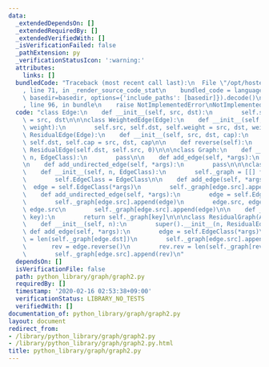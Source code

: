 ```yaml
---
data:
  _extendedDependsOn: []
  _extendedRequiredBy: []
  _extendedVerifiedWith: []
  _isVerificationFailed: false
  _pathExtension: py
  _verificationStatusIcon: ':warning:'
  attributes:
    links: []
  bundledCode: "Traceback (most recent call last):\n  File \"/opt/hostedtoolcache/Python/3.9.1/x64/lib/python3.9/site-packages/onlinejudge_verify/documentation/build.py\"\
    , line 71, in _render_source_code_stat\n    bundled_code = language.bundle(stat.path,\
    \ basedir=basedir, options={'include_paths': [basedir]}).decode()\n  File \"/opt/hostedtoolcache/Python/3.9.1/x64/lib/python3.9/site-packages/onlinejudge_verify/languages/python.py\"\
    , line 96, in bundle\n    raise NotImplementedError\nNotImplementedError\n"
  code: "class Edge:\n    def __init__(self, src, dst):\n        self.src, self.dst\
    \ = src, dst\n\n\nclass WeightedEdge(Edge):\n    def __init__(self, src, dst,\
    \ weight):\n        self.src, self.dst, self.weight = src, dst, weight\n\n\nclass\
    \ ResidualEdge(Edge):\n    def __init__(self, src, dst, cap):\n        self.src,\
    \ self.dst, self.cap = src, dst, cap\n\n    def reverse(self):\n        return\
    \ ResidualEdge(self.dst, self.src, 0)\n\n\nclass Graph:\n    def __init__(self,\
    \ n, EdgeClass):\n        pass\n\n    def add_edge(self, *args):\n        pass\n\
    \n    def add_undirected_edge(self, *args):\n        pass\n\n\nclass AdjacencyList(Graph):\n\
    \    def __init__(self, n, EdgeClass):\n        self._graph = [[] for _ in range(n)]\n\
    \        self.EdgeClass = EdgeClass\n\n    def add_edge(self, *args):\n      \
    \  edge = self.EdgeClass(*args)\n        self._graph[edge.src].append(edge)\n\n\
    \    def add_undirected_edge(self, *args):\n        edge = self.EdgeClass(*args)\n\
    \        self._graph[edge.src].append(edge)\n        edge.src, edge.dst = edge.dst,\
    \ edge.src\n        self._graph[edge.src].append(edge)\n\n    def __getitem__(self,\
    \ key):\n        return self._graph[key]\n\n\nclass ResidualGraph(AdjacencyList):\n\
    \    def __init__(self, n):\n        super().__init__(n, ResidualEdge)\n\n   \
    \ def add_edge(self, *args):\n        edge = self.EdgeClass(*args)\n        edge.rev\
    \ = len(self._graph[edge.dst])\n        self._graph[edge.src].append(edge)\n \
    \       rev = edge.reverse()\n        rev.rev = len(self._graph[rev.dst]) - 1\n\
    \        self._graph[edge.src].append(rev)\n"
  dependsOn: []
  isVerificationFile: false
  path: python_library/graph/graph2.py
  requiredBy: []
  timestamp: '2020-02-16 02:53:38+09:00'
  verificationStatus: LIBRARY_NO_TESTS
  verifiedWith: []
documentation_of: python_library/graph/graph2.py
layout: document
redirect_from:
- /library/python_library/graph/graph2.py
- /library/python_library/graph/graph2.py.html
title: python_library/graph/graph2.py
---
```

